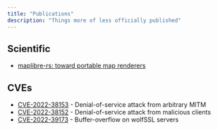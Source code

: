 ```yaml
---
title: "Publications"
description: "Things more of less officially published"
---
```


## Scientific

* [maplibre-rs: toward portable map renderers](https://doi.org/10.5194/isprs-archives-XLVIII-4-W1-2022-35-2022)


## CVEs

* [CVE-2022-38153](https://cve.mitre.org/cgi-bin/cvename.cgi?name=CVE-2022-38153) - Denial-of-service attack from arbitrary MITM
* [CVE-2022-38152](https://cve.mitre.org/cgi-bin/cvename.cgi?name=CVE-2022-38152) - Denial-of-service attack from malicious clients
* [CVE-2022-39173](https://cve.mitre.org/cgi-bin/cvename.cgi?name=CVE-2022-39173) - Buffer-overflow on wolfSSL servers
